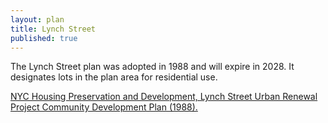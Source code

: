```yaml
---
layout: plan
title: Lynch Street
published: true
---
```


The Lynch Street plan was adopted in 1988 and will expire in 2028. It designates lots in the plan area for residential use.

[NYC Housing Preservation and Development, Lynch Street Urban Renewal Project Community Development Plan (1988).](https://www.nyc.gov/assets/hpd/downloads/pdfs/services/lynch-street-urp.pdf)

